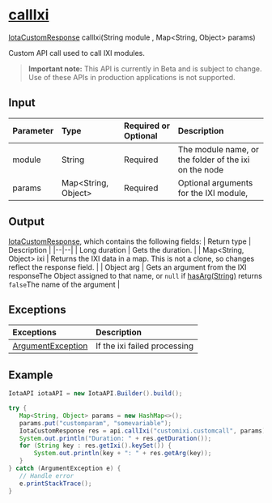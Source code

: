 
# [callIxi](https://github.com/iotaledger/iota-java/blob/master/jota/src/main/java/org/iota/jota/IotaAPICore.java#L289)
 [IotaCustomResponse](https://github.com/iotaledger/iota-java/blob/master/jota/src/main/java/org/iota/jota/dto/response/IotaCustomResponse.java) callIxi(String module , Map<String, Object> params)

Custom API call used to call IXI modules.
> **Important note:** This API is currently in Beta and is subject to change. Use of these APIs in production applications is not supported.

## Input
| Parameter       | Type | Required or Optional | Description |
|:---------------|:--------|:--------| :--------|
| module | String | Required | The module name, or the folder of the ixi on the node |
| params | Map<String, Object> | Required | Optional arguments for the IXI module, |
    
## Output
[IotaCustomResponse](https://github.com/iotaledger/iota-java/blob/master/jota/src/main/java/org/iota/jota/dto/response/IotaCustomResponse.java), which contains the following fields:
| Return type | Description |
|--|--|
| Long duration | Gets the duration. |
| Map<String, Object> ixi | Returns the IXI data in a map.  This is not a clone, so changes reflect the response field. |
| Object arg | Gets an argument from the IXI responseThe Object assigned to that name, or `null` if [hasArg(String)](https://github.com/iotaledger/iota-java/blob/master/jota/src/main/java/org/iota/jota/dto/response/IotaCustomResponse.java#L28) returns `false`The name of the argument |

## Exceptions
| Exceptions     | Description |
|:---------------|:--------|
| [ArgumentException](https://github.com/iotaledger/iota-java/blob/master/jota/src/main/java/org/iota/jota/error/ArgumentException.java) | If the ixi failed processing |


 ## Example
 
 ```Java
 IotaAPI iotaAPI = new IotaAPI.Builder().build();

try { 
    Map<String, Object> params = new HashMap<>();
    params.put("customparam", "somevariable");
    IotaCustomResponse res = api.callIxi("customixi.customcall", params);
    System.out.println("Duration: " + res.getDuration());
    for (String key : res.getIxi().keySet()) {
        System.out.println(key + ": " + res.getArg(key));
    }
} catch (ArgumentException e) { 
    // Handle error
    e.printStackTrace(); 
}
 ```
